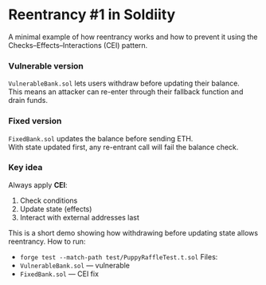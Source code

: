 # Reentrancy #1 in Soldiity

A minimal example of how reentrancy works and how to prevent it using the
Checks–Effects–Interactions (CEI) pattern.

### Vulnerable version
`VulnerableBank.sol` lets users withdraw before updating their balance.  
This means an attacker can re-enter through their fallback function and drain funds.

### Fixed version
`FixedBank.sol` updates the balance before sending ETH.  
With state updated first, any re-entrant call will fail the balance check.

### Key idea
Always apply **CEI**:
1. Check conditions  
2. Update state (effects)  
3. Interact with external addresses last

This is a short demo showing how withdrawing before updating state allows reentrancy.
How to run:
- `forge test --match-path test/PuppyRaffleTest.t.sol`
Files:
- `VulnerableBank.sol` — vulnerable
- `FixedBank.sol` — CEI fix

